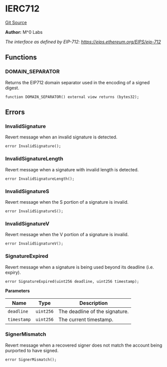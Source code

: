 # IERC712
[Git Source](https://github.com/MZero-Labs/common/blob/9da96e78d24aadd41ee6f776b7b028203782b632/src/interfaces/IERC712.sol)

**Author:**
M^0 Labs

*The interface as defined by EIP-712: https://eips.ethereum.org/EIPS/eip-712*


## Functions
### DOMAIN_SEPARATOR

Returns the EIP712 domain separator used in the encoding of a signed digest.


```solidity
function DOMAIN_SEPARATOR() external view returns (bytes32);
```

## Errors
### InvalidSignature
Revert message when an invalid signature is detected.


```solidity
error InvalidSignature();
```

### InvalidSignatureLength
Revert message when a signature with invalid length is detected.


```solidity
error InvalidSignatureLength();
```

### InvalidSignatureS
Revert message when the S portion of a signature is invalid.


```solidity
error InvalidSignatureS();
```

### InvalidSignatureV
Revert message when the V portion of a signature is invalid.


```solidity
error InvalidSignatureV();
```

### SignatureExpired
Revert message when a signature is being used beyond its deadline (i.e. expiry).


```solidity
error SignatureExpired(uint256 deadline, uint256 timestamp);
```

**Parameters**

|Name|Type|Description|
|----|----|-----------|
|`deadline`|`uint256`| The deadline of the signature.|
|`timestamp`|`uint256`|The current timestamp.|

### SignerMismatch
Revert message when a recovered signer does not match the account being purported to have signed.


```solidity
error SignerMismatch();
```

